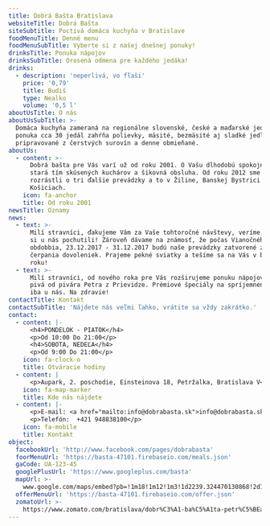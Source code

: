 ```yaml
---
title: Dobrá Bašta Bratislava
websiteTitle: Dobrá Bašta
siteSubtitle: Poctivá domáca kuchyňa v Bratislave
foodMenuTitle: Denné menu
foodMenuSubTitle: Vyberte si z našej dnešnej ponuky!
drinksTitle: Ponuka nápojov
drinksSubTitle: Orosená odmena pre každého jedáka!
drinks:
  - description: 'neperlivá, vo fľaši'
    price: '0,79'
    title: Budiš
    type: Nealko
    volume: '0,5 l'
aboutUsTitle: O nás
aboutUsSubTitle: >-
  Domáca kuchyňa zameraná na regionálne slovenské, české a maďarské jedlá. Denná
  ponuka cca 30 jedál zahŕňa polievky, mäsité, bezmäsité aj sladké jedlá, všetky
  pripravované z čerstvých surovín a denne obmieňané.
aboutUs:
  - content: >-
      Dobrá bašta pre Vás varí už od roku 2001. O Vašu dlhodobú spokojnosť sa
      stará tím skúsených kuchárov a šikovná obsluha. Od roku 2012 sme sa
      rozrástli o tri ďalšie prevádzky a to v Žiline, Banskej Bystrici a
      Košiciach.
    icon: fa-anchor
    title: Od roku 2001
newsTitle: Oznamy
news:
  - text: >-
      Milí stravníci, ďakujeme Vám za Vaše tohtoročné návštevy, veríme, že ste
      si u nás pochutili! Zároveň dávame na známosť, že počas Vianočného
      obdobbia, 23.12.2017 - 31.12.2017 budú naše prevádzky zatvorené z dôvodu
      čerpania dovoleniek. Prajeme pekné sviatky a tešíme sa na Vás v budúcom
      roku!
  - text: >-
      Milí stravníci, od nového roka pre Vás rozširujeme ponuku nápojov o domáce
      pivá od pivára Petra z Prievidze. Prémiové špeciály na spríjemnenie dňa,
      iba u nás. Na zdravie!
contactTitle: Kontakt
contactSubTitle: 'Nájdete nás veľmi ľahko, vrátite sa vždy zakrátko.'
contact:
  - content: |-
      <h4>PONDELOK - PIATOK</h4>
      <p>Od 10:00 Do 21:00</p>
      <h4>SOBOTA, NEDEĽA</h4>
      <p>Od 9:00 Do 21:00</p>
    icon: fa-clock-o
    title: Otváracie hodiny
  - content: |
      <p>Aupark, 2. poschodie, Einsteinova 18, Petržalka, Bratislava V</p>
    icon: fa-map-marker
    title: Kde nás nájdete
  - content: |-
      <p>E-mail: <a href="mailto:info@dobrabasta.sk">info@dobrabasta.sk</a></p>
      <p>Telefón:  +421 948838100</p>
    icon: fa-mobile
    title: Kontakt
object:
  facebookUrl: 'http://www.facebook.com/pages/dobrabasta'
  foorMenuUrl: 'https://basta-47101.firebaseio.com/meals.json'
  gaCode: UA-123-45
  googlePlusUrl: 'https://www.googleplus.com/basta'
  mapUrl: >-
    www.google.com/maps/embed?pb=!1m18!1m12!1m3!1d2239.324470130868!2d17.10649853959983!3d48.13260031340803!2m3!1f0!2f0!3f0!3m2!1i1024!2i768!4f13.1!3m3!1m2!1s0x476c896e750cecbf%3A0xcf44c74fc7d536d!2sAupark!5e0!3m2!1ssk!2ssk!4v1511180852698
  offerMenuUrl: 'https://basta-47101.firebaseio.com/offer.json'
  zomatoUrl: >-
    https://www.zomato.com/bratislava/dobr%C3%A1-ba%C5%A1ta-petr%C5%BEalka-bratislava-v
---
```


